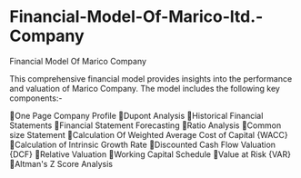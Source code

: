 # Financial-Model-Of-Marico-ltd.-Company
Financial Model Of Marico Company

This comprehensive financial model provides insights into the performance and valuation of Marico Company. The model includes the following key components:-

One Page Company Profile
Dupont Analysis
Historical Financial Statements
Financial Statement Forecasting
Ratio Analysis
Common size Statement
Calculation Of Weighted Average Cost of Capital {WACC}
Calculation of Intrinsic Growth Rate
Discounted Cash Flow Valuation {DCF}
Relative Valuation
Working Capital Schedule
Value at Risk {VAR}
Altman's Z Score Analysis
